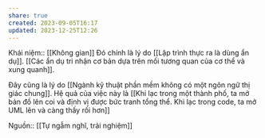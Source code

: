 ```yaml
---
share: true
created: 2023-09-05T16:17
updated: 2023-12-25T12:26
---
```

Khái niệm:: [[Không gian]]
Đó chính là lý do [[Lập trình thực ra là dùng ẩn dụ]]. [[Các ẩn dụ tri nhận cơ bản dựa trên mối tương quan của cơ thể và xung quanh]].

Đây cũng là lý do [[Ngành kỹ thuật phần mềm không có một ngôn ngữ thị giác chung]]. Hệ quả của việc này là [[Khi lạc trong một thành phố, ta mở bản đồ lên coi và định vị được bức tranh tổng thể. Khi lạc trong code, ta mở UML lên và càng thấy rối hơn]]

Nguồn:: [[Tự ngẫm nghĩ, trải nghiệm]]